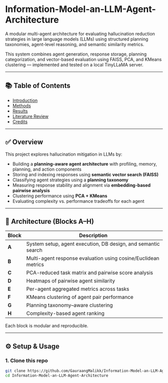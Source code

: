 # Information-Model-an-LLM-Agent-Architecture

A modular multi-agent architecture for evaluating hallucination reduction strategies in large language models (LLMs) using structured planning taxonomies, agent-level reasoning, and semantic similarity metrics.

This system combines agent generation, response storage, planning categorization, and vector-based evaluation using FAISS, PCA, and KMeans clustering — implemented and tested on a local TinyLLaMA server.

---
## 📚 Table of Contents

- [Introduction](https://github.com/GauraangMalikk/Information-Model-an-LLM-Agent-Architecture/blob/main/GIT%20REPOSITORY/LLM%20%2B%20Agent/paper/intro.md)
- [Methods](https://github.com/GauraangMalikk/Information-Model-an-LLM-Agent-Architecture/blob/main/GIT%20REPOSITORY/LLM%20%2B%20Agent/methods/methods.md)
- [Results](https://github.com/GauraangMalikk/Information-Model-an-LLM-Agent-Architecture/blob/main/GIT%20REPOSITORY/LLM%20%2B%20Agent/results/results.md)
- [Literature Review](https://github.com/GauraangMalikk/Information-Model-an-LLM-Agent-Architecture/blob/main/GIT%20REPOSITORY/LLM%20%2B%20Agent/lit_review/literature_review.md)
- [Credits](#credits)



---

## ✅ Overview

This project explores hallucination mitigation in LLMs by:
- Building a **planning-aware agent architecture** with profiling, memory, planning, and action components
- Storing and indexing responses using **semantic vector search (FAISS)**
- Classifying agent strategies using a **planning taxonomy**
- Measuring response stability and alignment via **embedding-based pairwise analysis**
- Clustering performance using **PCA + KMeans**
- Evaluating complexity vs. performance tradeoffs for each agent

---

## 🧱 Architecture (Blocks A–H)

| Block | Description |
|-------|-------------|
| **A** | System setup, agent execution, DB design, and semantic search |
| **B** | Multi-agent response evaluation using cosine/Euclidean metrics |
| **C** | PCA-reduced task matrix and pairwise score analysis |
| **D** | Heatmaps of pairwise agent similarity |
| **E** | Per-agent aggregated metrics across tasks |
| **F** | KMeans clustering of agent pair performance |
| **G** | Planning taxonomy–aware clustering |
| **H** | Complexity-based agent ranking |

Each block is modular and reproducible.

---

## ⚙️ Setup & Usage

### 1. Clone this repo

```bash
git clone https://github.com/GauraangMalikk/Information-Model-an-LLM-Agent-Architecture.git
cd Information-Model-an-LLM-Agent-Architecture
